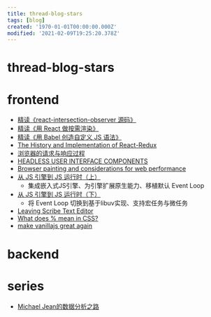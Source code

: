 ```yaml
---
title: thread-blog-stars
tags: [blog]
created: '1970-01-01T00:00:00.000Z'
modified: '2021-02-09T19:25:20.378Z'
---
```


# thread-blog-stars

# frontend

- [精读《react-intersection-observer 源码》](https://zhuanlan.zhihu.com/p/149926289)
- [精读《用 React 做按需渲染》](https://zhuanlan.zhihu.com/p/146588607)
- [精读《用 Babel 创造自定义 JS 语法》](https://zhuanlan.zhihu.com/p/85543308)
- [The History and Implementation of React-Redux](https://blog.isquaredsoftware.com/2018/11/react-redux-history-implementation/)
- [浏览器的请求与响应过程](https://muxiaobai.github.io/2018/06/07/%E6%B5%8F%E8%A7%88%E5%99%A8%E7%9A%84%E8%AF%B7%E6%B1%82%E4%B8%8E%E5%93%8D%E5%BA%94%E8%BF%87%E7%A8%8B/)
- [HEADLESS USER INTERFACE COMPONENTS](https://www.merrickchristensen.com/articles/headless-user-interface-components/)
- [Browser painting and considerations for web performance](https://css-tricks.com/browser-painting-and-considerations-for-web-performance/)
- [从 JS 引擎到 JS 运行时（上）](https://zhuanlan.zhihu.com/p/104333176)
  - 集成嵌入式JS引擎、为引擎扩展原生能力、移植默认 Event Loop
- [从 JS 引擎到 JS 运行时（下）](https://zhuanlan.zhihu.com/p/104501929)
  - 将 Event Loop 切换到基于libuv实现、支持宏任务与微任务
- [Leaving Scribe Text Editor](https://www.theguardian.com/info/2019/jan/24/leaving-scribe)
- [What does % mean in CSS?](https://wattenberger.com/blog/css-percents)
- [make vanillajs great again](https://github.com/krausest/js-framework-benchmark/issues/403)

# backend

# series

- [Michael Jean的数据分析之路](https://zhuanlan.zhihu.com/c_1190937767960715264)

